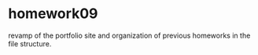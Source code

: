 # homework09

revamp of the portfolio site and organization of previous homeworks in the file structure.